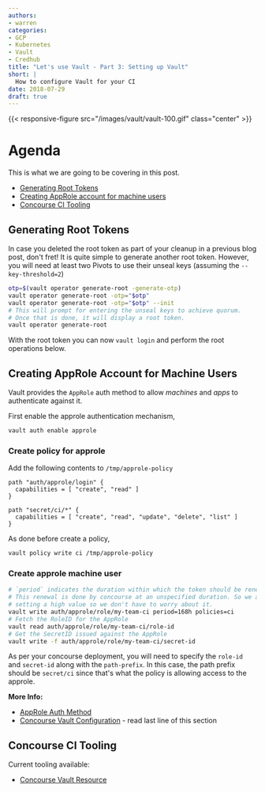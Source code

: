 ```yaml
---
authors:
- warren
categories:
- GCP
- Kubernetes
- Vault
- Credhub
title: "Let's use Vault - Part 3: Setting up Vault"
short: |
  How to configure Vault for your CI
date: 2018-07-29
draft: true
---
```


{{< responsive-figure src="/images/vault/vault-100.gif" class="center" >}}

# Agenda

This is what we are going to be covering in this post.

- [Generating Root Tokens](#generating-root-tokens)
- [Creating AppRole account for machine
  users](#creating-approle-account-for-machine-users)
- [Concourse CI Tooling](#concourse-ci-tooling)


## Generating Root Tokens

In case you deleted the root token as part of your cleanup in a previous blog
post, don't fret! It is quite simple to generate another root token. However,
you will need at least two Pivots to use their unseal keys (assuming the
`--key-threshold=2`)


```bash
otp=$(vault operator generate-root -generate-otp)
vault operator generate-root -otp="$otp"
vault operator generate-root -otp="$otp" --init
# This will prompt for entering the unseal keys to achieve quorum.
# Once that is done, it will display a root token.
vault operator generate-root
```
With the root token you can now `vault login` and perform the root operations
below.

## Creating AppRole Account for Machine Users

Vault provides the `AppRole` auth method to allow *machines* and *apps*
to authenticate against it.

First enable the approle authentication mechanism,
```bash
vault auth enable approle
```

### Create policy for approle

Add the following contents to `/tmp/approle-policy`
```
path "auth/approle/login" {
  capabilities = [ "create", "read" ]
}

path "secret/ci/*" {
  capabilities = [ "create", "read", "update", "delete", "list" ]
}
```
As done before create a policy,
```bash
vault policy write ci /tmp/approle-policy
```

### Create approle machine user
```bash
# `period` indicates the duration within which the token should be renewed.
# This renewal is done by concourse at an unspecified duration. So we are just
# setting a high value so we don't have to worry about it.
vault write auth/approle/role/my-team-ci period=168h policies=ci
# Fetch the RoleID for the AppRole
vault read auth/approle/role/my-team-ci/role-id
# Get the SecretID issued against the AppRole
vault write -f auth/approle/role/my-team-ci/secret-id
```
As per your concourse deployment, you will need to specify the `role-id`
and `secret-id` along with the `path-prefix`. In this case, the path prefix
should be `secret/ci` since that's what the policy is allowing access to the
approle.


**More Info:**

- [AppRole Auth Method](https://www.vaultproject.io/docs/auth/approle.html)
- [Concourse Vault Configuration](https://concourse-ci.org/creds.html#vault) -
  read last line of this section

## Concourse CI Tooling

Current tooling available:

- [Concourse Vault Resource](https://github.com/wfernandes/vault-resource)
